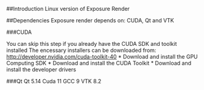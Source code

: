 ##Introduction
Linux version of Exposure Render

##Dependencies
Exposure render depends on: CUDA, Qt and VTK

###CUDA

You can skip this step if you already have the CUDA SDK and toolkit installed
The encessary installers can be downloaded from: http://developer.nvidia.com/cuda-toolkit-40 * Download and install the GPU Computing SDK * Download and install the CUDA Toolkit * Download and install the developer drivers

###Qt
Qt 5.14
Cuda 11
GCC 9
VTK 8.2